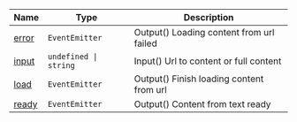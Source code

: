 <section id="main" data-note="AUTO-GENERATED CONTENT, DO NOT EDIT DIRECTLY!">

| Name                                                                                             | Type                             | Description                              |
| ------------------------------------------------------------------------------------------------ | -------------------------------- | ---------------------------------------- |
| [error](https://nguix-starter.lamnhan.com/content/reference/classes/contentcomponent.html#error) | <code>EventEmitter<any></code>   | Output() Loading content from url failed |
| [input](https://nguix-starter.lamnhan.com/content/reference/classes/contentcomponent.html#input) | <code>undefined \| string</code> | Input() Url to content or full content   |
| [load](https://nguix-starter.lamnhan.com/content/reference/classes/contentcomponent.html#load)   | <code>EventEmitter<any></code>   | Output() Finish loading content from url |
| [ready](https://nguix-starter.lamnhan.com/content/reference/classes/contentcomponent.html#ready) | <code>EventEmitter<void></code>  | Output() Content from text ready         |

</section>
